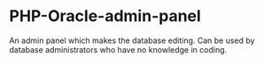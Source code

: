 PHP-Oracle-admin-panel
======================

An admin panel which makes the database editing. Can be used by database administrators who have no knowledge in coding.
